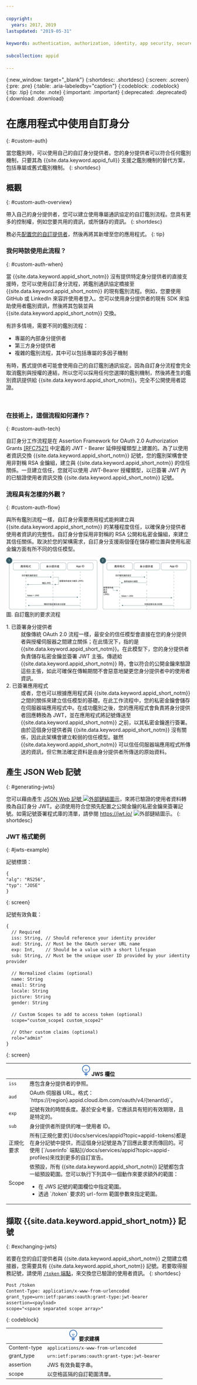 ```yaml
---

copyright:
  years: 2017, 2019
lastupdated: "2019-05-31"

keywords: authentication, authorization, identity, app security, secure, custom, proprietary, 

subcollection: appid

---
```


{:new_window: target="_blank"}
{:shortdesc: .shortdesc}
{:screen: .screen}
{:pre: .pre}
{:table: .aria-labeledby="caption"}
{:codeblock: .codeblock}
{:tip: .tip}
{:note: .note}
{:important: .important}
{:deprecated: .deprecated}
{:download: .download}

# 在應用程式中使用自訂身分
{: #custom-auth}

當您鑑別時，可以使用自己的自訂身分提供者。您的身分提供者可以符合任何鑑別機制，只要其為 {{site.data.keyword.appid_full}} 支援之鑑別機制的替代方案，包括專屬或舊式鑑別機制。
{: shortdesc}

## 概觀
{: #custom-auth-overview}

帶入自己的身分提供者，您可以建立使用專屬通訊協定的自訂鑑別流程。您具有更多的控制權，例如您要共用的資訊，或所儲存的資訊。
{: shortdesc}

務必先[配置您的自訂提供者](/docs/services/appid?topic=appid-custom-identity)，然後再將其新增至您的應用程式。
{: tip}

### 我何時該使用此流程？
{: #custom-auth-when}

當 {{site.data.keyword.appid_short_notm}} 沒有提供特定身分提供者的直接支援時，您可以使用自訂身分流程，將鑑別通訊協定橋接至 {{site.data.keyword.appid_short_notm}} 的現有鑑別流程。例如，您要使用 GitHub 或 LinkedIn 來容許使用者登入。您可以使用身分提供者的現有 SDK 來協助使用者鑑別資訊，然後將其包裝並與 {{site.data.keyword.appid_short_notm}} 交換。

有許多情境，需要不同的鑑別流程：

 - 專屬的內部身分提供者
 - 第三方身分提供者
 - 複雜的鑑別流程，其中可以包括專屬的多因子機制

有時，舊式提供者可能會使用自己的自訂鑑別通訊協定。因為自訂身分流程會完全取消鑑別與授權的連結，所以您可以採用任何您選擇的鑑別機制，然後將產生的鑑別資訊提供給 {{site.data.keyword.appid_short_notm}}。完全不公開使用者認證。

</br>

### 在技術上，這個流程如何運作？
{: #custom-auth-tech}

自訂身分工作流程是在 Assertion Framework for OAuth 2.0 Authorization Grants [[RFC7521]](https://tools.ietf.org/html/rfc7523#section-2.1) 中定義的 JWT - Bearer 延伸授權類型上建置的。為了以使用者資訊交換 {{site.data.keyword.appid_short_notm}} 記號，您的鑑別架構會使用非對稱 RSA 金鑰組，建立與 {{site.data.keyword.appid_short_notm}} 的信任關係。一旦建立信任，您就可以使用 JWT-Bearer 授權類型，以已簽署 JWT 內的已驗證使用者資訊交換 {{site.data.keyword.appid_short_notm}} 記號。

### 流程具有怎樣的外觀？
{: #custom-auth-flow}

與所有鑑別流程一樣，自訂身分需要應用程式能夠建立與 {{site.data.keyword.appid_short_notm}} 的某種程度信任，以確保身分提供者使用者資訊的完整性。自訂身分會採用非對稱的 RSA 公開和私密金鑰組，來建立其信任關係。取決於您的架構需求，自訂身分支援兩個僅在儲存體位置與使用私密金鑰方面有所不同的信任模型。

![自訂鑑別要求流程](images/customauth.png)
圖. 自訂鑑別的要求流程

<dl>
  <dt>1. 已簽署身分提供者</dt>
    <dd>就像傳統 OAuth 2.0 流程一樣，最安全的信任模型會直接在您的身分提供者與授權伺服器之間建立關係；在此情況下，指的是 {{site.data.keyword.appid_short_notm}}。在此模型下，您的身分提供者負責儲存私密金鑰並簽署 JWT 主張。傳遞給 {{site.data.keyword.appid_short_notm}} 時，會以符合的公開金鑰來驗證這些主張，如此可確保在傳輸期間不會惡意地變更您身分提供者中的使用者資訊。</dd>
  <dt>2. 已簽署應用程式</dt>
    <dd>或者，您也可以根據應用程式與 {{site.data.keyword.appid_short_notm}} 之間的關係來建立信任模型的基礎。在此工作流程中，您的私密金鑰會儲存在伺服器端應用程式中。在成功鑑別之後，您的應用程式會負責將身分提供者回應轉換為 JWT，並在應用程式將記號傳送至 {{site.data.keyword.appid_short_notm}} 之前，以其私密金鑰進行簽署。由於這個身分提供者與 {{site.data.keyword.appid_short_notm}} 沒有關係，因此此架構會建立較弱的信任模型。雖然 {{site.data.keyword.appid_short_notm}} 可以信任伺服器端應用程式所傳送的資訊，但它無法確定資料是由身分提供者所傳送的原始資料。</dd>
</dl>


## 產生 JSON Web 記號
{: #generating-jwts}

您可以藉由產生 <a href="https://tools.ietf.org/html/rfc7515" target="blank">JSON Web 記號 <img src="../../icons/launch-glyph.svg" alt="外部鏈結圖示"></a>，來將已驗證的使用者資料轉換為自訂身分 JWT。必須使用符合您預先配置之公開金鑰的私密金鑰來簽署記號。如需記號簽署程式庫的清單，請參閱 <a href="https://jwt.io/" target="blank">https://jwt.io/ <img src="../../icons/launch-glyph.svg" alt="外部鏈結圖示"></a>。
{: shortdesc}

### JWT 格式範例
{: #jwts-example}

記號標頭：
  ```
  {
  "alg": "RS256",
  "typ": "JOSE"
  }
  ```
  {: screen}

記號有效負載：
  ```
  {
    // Required
    iss: String, // Should reference your identity provider
    aud: String, // Must be the OAuth server URL name
    exp: Int,    // Should be a value with a short lifespan
    sub: String, // Must be the unique user ID provided by your identity provider

    // Normalized claims (optional)
    name: String
    email: String
    locale: String
    picture: String
    gender: String

    // Custom Scopes to add to access token (optional)
    scope="custom_scope1 custom_scope2"

    // Other custom claims (optional)
    role="admin"
  }
  ```
  {: screen}

  <table>
  <thead>
    <th colspan=2><img src="images/idea.png" alt="相關資訊圖示"/> JWS 欄位</th>
  </thead>
  <tbody>
    <tr>
      <td><code>iss</code></td>
      <td>應包含身分提供者的參照。</td>
    </tr>
    <tr>
      <td><code>aud</code></td>
      <td>OAuth 伺服器 URL。格式：`https://{region}.appid.cloud.ibm.com/oauth/v4/{tenantId}`。</td>
    </tr>
    <tr>
      <td><code>exp</code></td>
      <td>記號有效的時間長度。基於安全考量，它應該具有短的有效期限，且是特定的。</td>
    </tr>
    <tr>
      <td><code>sub</code></td>
      <td>身分提供者所提供的唯一使用者 ID。</td>
    </tr>
    <tr>
      <td>正規化要求</td>
      <td>所有[正規化要求](/docs/services/appid?topic=appid-tokens)都是在身分記號中提供，而這個身分記號是為了回應此要求而傳回的。可使用 [`/userinfo` 端點](/docs/services/appid?topic=appid-profiles)來找到更多的自訂宣告。</td>
    </tr>
    <tr>
      <td>Scope</td>
      <td>依預設，所有 {{site.data.keyword.appid_short_notm}} 記號都包含一組預設範圍。您可以執行下列其中一個動作來要求額外的範圍：<ul><li> 在 JWS 記號的範圍欄位中指定範圍。</li> <li>透過 `/token` 要求的 url-form 範圍參數來指定範圍。</li></ul></td>
    </tr>
  </tbody>
  </table>

## 擷取 {{site.data.keyword.appid_short_notm}} 記號
{: #exchanging-jwts}

若要在您的自訂提供者與 {{site.data.keyword.appid_short_notm}} 之間建立橋接器，您需要具有 {{site.data.keyword.appid_short_notm}} 記號。若要取得服務記號，請使用 [`/token` 端點](https://us-south.appid.cloud.ibm.com/swagger-ui/#/Authorization_Server_V4/token)，來交換您已驗證的使用者資訊。
{: shortdesc}

  ```
  Post /token
  Content-Type: application/x-www-from-urlencoded
  grant_type=urn:ietf:params:oauth:grant-type:jwt-bearer
  assertion=<payload>
  scope="<space separated scope array>"
  ```
  {: codeblock}
  <table>
    <thead>
      <th colspan=2><img src="images/idea.png" alt="相關資訊圖示"/> 要求建構</th>
    </thead>
    <tbody>
      <tr>
        <td>Content-type</td>
        <td><code>applications/x-www-from-urlencoded</code></td>
      </tr>
      <tr>
        <td>grant_type</td>
        <td><code>urn:ietf:params:oauth:grant-type:jwt-bearer</code></td>
      </tr>
      <tr>
        <td>assertion</td>
        <td>JWS 有效負載字串。</td>
      </tr>
      <tr>
        <td>scope</td>
        <td>以空格區隔的自訂範圍清單。</td>
      </tr>
    </tbody>
  </table>
